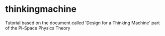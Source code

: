 # thinkingmachine
Tutorial based on the document called 'Design for a Thinking Machine' part of the Pi-Space Physics Theory
